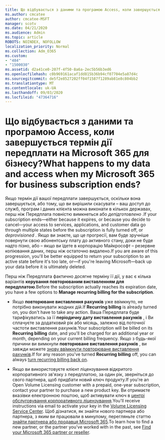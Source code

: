 ```yaml
---
title: Що відбувається з даними та програмою Access, коли завершується термін дії передплати на Microsoft 365 для бізнесу?
ms.author: cmcatee
author: cmcatee-MSFT
manager: scotv
ms.date: 04/21/2020
ms.audience: Admin
ms.topic: article
ROBOTS: NOINDEX, NOFOLLOW
localization_priority: Normal
ms.collection: Adm_O365
ms.custom:
- "484"
- "1500030"
ms.assetid: d2a41ce0-207f-4f50-8a6a-2ec5b56b3ed6
ms.openlocfilehash: c0b969161acaf1dd815b36b94cf07704e5a87d4c
ms.sourcegitcommit: de5f2e8527202ff04f1587f1289ab81e8c804bb2
ms.translationtype: MT
ms.contentlocale: uk-UA
ms.lasthandoff: 09/03/2020
ms.locfileid: "47364716"
---
```

# <a name="what-happens-to-my-data-and-access-when-my-microsoft-365-for-business-subscription-ends"></a><span data-ttu-id="3f9a1-102">Що відбувається з даними та програмою Access, коли завершується термін дії передплати на Microsoft 365 для бізнесу?</span><span class="sxs-lookup"><span data-stu-id="3f9a1-102">What happens to my data and access when my Microsoft 365 for business subscription ends?</span></span>

<span data-ttu-id="3f9a1-103">Якщо термін дії вашої передплати завершується, оскільки вона завершується, або тому, що ви вирішили скасувати – ваш доступ до служб, програм і даних клієнта можна виконати в кількох державах, перш ніж Передплата повністю вимкнеться або  *депідготовлено*  .</span><span class="sxs-lookup"><span data-stu-id="3f9a1-103">If your subscription ends—either because it expires, or because you decide to cancel—your access to services, applications, and customer data go through multiple states before the subscription is fully turned off, or  *deprovisioned*  .</span></span> <span data-ttu-id="3f9a1-104">Якщо ви знаєте, що це прогресії, вам буде зручніше повернути свою абонентську плату до активного стану, доки не буде надто пізно, або – якщо ви їдете в корпорацію Майкрософт – резервне копіювання даних, перш ніж остаточно видалено.</span><span class="sxs-lookup"><span data-stu-id="3f9a1-104">If you are aware of this progression, you'll be better equipped to return your subscription to an active state before it's too late, or—if you're leaving Microsoft—back up your data before it is ultimately deleted.</span></span>
  
<span data-ttu-id="3f9a1-105">Перш ніж Передплата фактично досягне терміну її дії, у вас є кілька варіантів **керування повторюваним виставленням для передплатою**.</span><span class="sxs-lookup"><span data-stu-id="3f9a1-105">Before the subscription actually reaches its expiration date, you have a few options to **Manage recurring billing for the subscription**.</span></span>
  
- <span data-ttu-id="3f9a1-106">Якщо **повторюване виставлення рахунків** уже ввімкнуто, не потрібно виконувати жодних дій.</span><span class="sxs-lookup"><span data-stu-id="3f9a1-106">If **Recurring billing** is already turned on, you don't have to take any action.</span></span> <span data-ttu-id="3f9a1-107">Ваша Передплата буде тарифікуватись за її **періодичну дату виставлення рахунків** , і Ви сплачуєте за додатковий рік або місяць, залежно від поточної частоти виставлення рахунків.</span><span class="sxs-lookup"><span data-stu-id="3f9a1-107">Your subscription will be billed on its **Recurring billing** date, and you'll be charged for an additional year or month, depending on your current billing frequency.</span></span> <span data-ttu-id="3f9a1-108">Якщо з будь-якої причини ви вимкнули **повторюване виставлення рахунків** , ви завжди можете [знову ввімкнути повторюване виставлення рахунків](https://docs.microsoft.com/microsoft-365/commerce/subscriptions/renew-your-subscription#turn-recurring-billing-off-or-on).</span><span class="sxs-lookup"><span data-stu-id="3f9a1-108">If for any reason you've turned **Recurring billing** off, you can always [turn recurring billing back on](https://docs.microsoft.com/microsoft-365/commerce/subscriptions/renew-your-subscription#turn-recurring-billing-off-or-on).</span></span>

- <span data-ttu-id="3f9a1-109">Якщо ви використовуєте клієнт ліцензування відкритого корпоративного зв'язку з передплатою, за один рік, зверніться до свого партнера, щоб придбати новий ключ продукту.</span><span class="sxs-lookup"><span data-stu-id="3f9a1-109">If you're an Open Volume Licensing customer with a prepaid, one-year subscription, contact your partner to purchase a new product key.</span></span> <span data-ttu-id="3f9a1-110">Ви отримаєте вказівки електронною поштою, щоб активувати ключ в [центрі обслуговування корпоративного ліцензування](https://go.microsoft.com/fwlink/p/?LinkID=282016).</span><span class="sxs-lookup"><span data-stu-id="3f9a1-110">You'll receive instructions via email to activate your key in the [Volume Licensing Service Center](https://go.microsoft.com/fwlink/p/?LinkID=282016).</span></span> <span data-ttu-id="3f9a1-111">Щоб дізнатися, як знайти нового партнера або партнера, з яким ви працювали в минулому, перегляньте статтю [знайти партнера або продавця Microsoft 365](https://docs.microsoft.com/microsoft-365/admin/manage/find-your-partner-or-reseller).</span><span class="sxs-lookup"><span data-stu-id="3f9a1-111">To learn how to find a new partner, or the partner you've worked with in the past, see [Find your Microsoft 365 partner or reseller](https://docs.microsoft.com/microsoft-365/admin/manage/find-your-partner-or-reseller).</span></span>